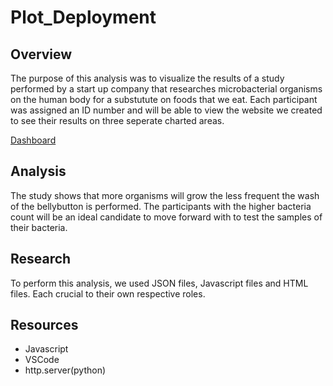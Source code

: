 # Plot_Deployment

## Overview
The purpose of this analysis was to visualize the results of a study performed by a start up company that researches microbacterial organisms on the human body 
for a substutute on foods that we eat. Each participant was assigned an ID number and will be able to view the website we created to see their results on three 
seperate charted areas.

[Dashboard](https://github.com/JGarza4903/Plot_Deployment/blob/main/dashboard.png)

## Analysis
The study shows that more organisms will grow the less frequent the wash of the bellybutton is performed. The participants with the higher bacteria count will be 
an ideal candidate to move forward with to test the samples of their bacteria.

## Research
To perform this analysis, we used JSON files, Javascript files and HTML files. Each crucial to their own respective roles.

## Resources
* Javascript
* VSCode
* http.server(python)
